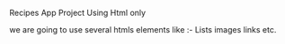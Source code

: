 Recipes App Project Using Html only

we are going to use several htmls elements like :-
Lists 
images
links
etc.

